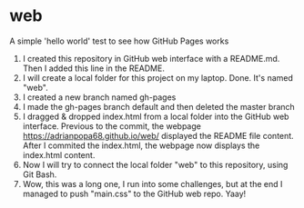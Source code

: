 # web
A simple 'hello world' test to see how GitHub Pages works
1. I created this repository in GitHub web interface with a README.md. Then I added this line in the README.
2. I will create a local folder for this project on my laptop. Done. It's named "web".
3. I created a new branch named gh-pages
4. I made the gh-pages branch default and then deleted the master branch
5. I dragged & dropped index.html from a local folder into the GitHub web interface. Previous to the commit, the webpage https://adrianpopa68.github.io/web/ displayed the README file content. After I commited the index.html, the webpage now displays the index.html content.
6. Now I will try to connect the local folder "web" to this repository, using Git Bash.
7. Wow, this was a long one, I run into some challenges, but at the end I managed to push "main.css" to the GitHub web repo. Yaay!
